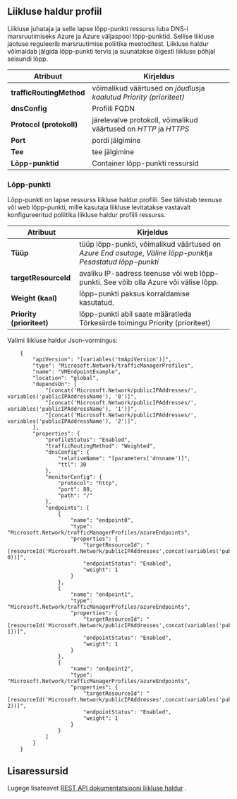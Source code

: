 ## <a name="traffic-manager-profile"></a>Liikluse haldur profiil

Liikluse juhataja ja selle lapse lõpp-punkti ressurss luba DNS-i marsruutimiseks Azure ja Azure väljaspool lõpp-punktid. Sellise liikluse jaotuse reguleerib marsruutimise poliitika meetoditest. Liikluse haldur võimaldab jälgida lõpp-punkti tervis ja suunatakse õigesti liikluse põhjal seisundi lõpp. 

| Atribuut | Kirjeldus |
|---|---|
|**trafficRoutingMethod**| võimalikud väärtused on *jõudlus*ja *kaalutud* *Priority (prioriteet)* | 
| **dnsConfig** | Profiili FQDN | 
| **Protocol (protokoll)** | järelevalve protokoll, võimalikud väärtused on *HTTP* ja *HTTPS*|
| **Port** | pordi jälgimine |  
| **Tee** | tee jälgimine |
| **Lõpp-punktid** |  Container lõpp-punkti ressursid | 

### <a name="endpoint"></a>Lõpp-punkti 

Lõpp-punkti on lapse ressurss liikluse haldur profiili. See tähistab teenuse või web lõpp-punkti, mille kasutaja liikluse levitatakse vastavalt konfigureeritud poliitika liikluse haldur profiili ressurss. 

| Atribuut | Kirjeldus | 
|---|---| 
| **Tüüp** |  tüüp lõpp-punkti, võimalikud väärtused on *Azure End osutage*, *Väline lõpp-punkt*ja *Pesastatud lõpp-punkti* | 
| **targetResourceId** |  avaliku IP-aadress teenuse või web lõpp-punkti. See võib olla Azure või välise lõpp. | 
| **Weight (kaal)** | lõpp-punkti paksus korraldamise kasutatud. | 
| **Priority (prioriteet)** | lõpp-punkti abil saate määratleda Tõrkesiirde toimingu Priority (prioriteet) |

Valimi liikluse haldur Json-vormingus: 


        {
            "apiVersion": "[variables('tmApiVersion')]",
            "type": "Microsoft.Network/trafficManagerProfiles",
            "name": "VMEndpointExample",
            "location": "global",
            "dependsOn": [
                "[concat('Microsoft.Network/publicIPAddresses/', variables('publicIPAddressName'), '0')]",
                "[concat('Microsoft.Network/publicIPAddresses/', variables('publicIPAddressName'), '1')]",
                "[concat('Microsoft.Network/publicIPAddresses/', variables('publicIPAddressName'), '2')]",
            ],
            "properties": {
                "profileStatus": "Enabled",
                "trafficRoutingMethod": "Weighted",
                "dnsConfig": {
                    "relativeName": "[parameters('dnsname')]",
                    "ttl": 30
                },
                "monitorConfig": {
                    "protocol": "http",
                    "port": 80,
                    "path": "/"
                },
                "endpoints": [
                    {
                        "name": "endpoint0",
                        "type": "Microsoft.Network/trafficManagerProfiles/azureEndpoints",
                        "properties": {
                            "targetResourceId": "[resourceId('Microsoft.Network/publicIPAddresses',concat(variables('publicIPAddressName'), 0))]",
                            "endpointStatus": "Enabled",
                            "weight": 1
                        }
                    },
                    {
                        "name": "endpoint1",
                        "type": "Microsoft.Network/trafficManagerProfiles/azureEndpoints",
                        "properties": {
                            "targetResourceId": "[resourceId('Microsoft.Network/publicIPAddresses',concat(variables('publicIPAddressName'), 1))]",
                            "endpointStatus": "Enabled",
                            "weight": 1
                        }
                    },
                    {
                        "name": "endpoint2",
                        "type": "Microsoft.Network/trafficManagerProfiles/azureEndpoints",
                        "properties": {
                            "targetResourceId": "[resourceId('Microsoft.Network/publicIPAddresses',concat(variables('publicIPAddressName'), 2))]",
                            "endpointStatus": "Enabled",
                            "weight": 1
                        }
                    }
                ]
            }
        }

 
## <a name="additional-resources"></a>Lisaressursid

Lugege lisateavet [REST API dokumentatsiooni liikluse haldur](https://msdn.microsoft.com/library/azure/mt163664.aspx) .
